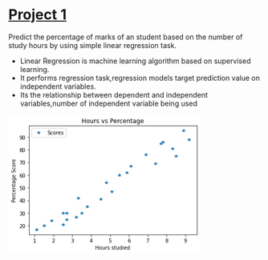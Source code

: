 # [Project 1](https://github.com/Jyothif/Predicting-_Student-Score_Linear-Regression)
Predict the percentage of marks of an student based on the number of study hours by using simple linear regression task.
* Linear Regression is machine learning algorithm based on supervised learning.
* It performs regression task,regression models target prediction value on independent variables.
* Its the relationship between dependent and independent variables,number of independent variable being used

![](/images/2.png)
